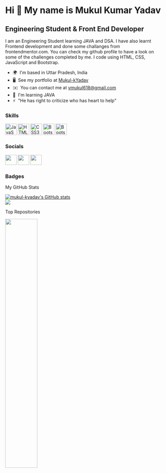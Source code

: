 Hi 👋 My name is Mukul Kumar Yadav
==================================

Engineering Student & Front End Developer
-----------------------------------------

I am an Engineering Student learning JAVA and DSA. I have also learnt Frontend development and done some challanges from frontendmentor.com. You can check my github profile to have a look on some of the challenges completed by me. I code using HTML, CSS, JavaScript and Bootstrap.

*   🌍  I'm based in Uttar Pradesh, India
*   🖥️  See my portfolio at [Mukul-kYadav](http://mukul-kyadav.github.io/my-portfolio)
*   ✉️  You can contact me at [ymukul618@gmail.com](mailto:ymukul618@gmail.com)
*   🧠  I'm learning JAVA
*   ⚡  "He has right to criticize who has heart to help"

### Skills

<p align="left">
<a href="https://developer.mozilla.org/en-US/docs/Web/JavaScript" target="_blank" rel="noreferrer"><img src="https://raw.githubusercontent.com/danielcranney/readme-generator/main/public/icons/skills/javascript-colored.svg" width="36" height="36" alt="JavaScript" /></a>
<a href="https://developer.mozilla.org/en-US/docs/Glossary/HTML5" target="_blank" rel="noreferrer"><img src="https://raw.githubusercontent.com/danielcranney/readme-generator/main/public/icons/skills/html5-colored.svg" width="36" height="36" alt="HTML5" /></a>
<a href="https://www.w3.org/TR/CSS/#css" target="_blank" rel="noreferrer"><img src="https://raw.githubusercontent.com/danielcranney/readme-generator/main/public/icons/skills/css3-colored.svg" width="36" height="36" alt="CSS3" /></a>
<a href="https://getbootstrap.com/" target="_blank" rel="noreferrer"><img src="https://raw.githubusercontent.com/danielcranney/readme-generator/main/public/icons/skills/bootstrap-colored.svg" width="36" height="36" alt="Bootstrap" /></a>
<a href="https://www.reactjs.org" target="_blank" rel="noreferrer"><img src="https://raw.githubusercontent.com/danielcranney/readme-generator/main/public/icons/skills/react-colored.svg" width="36" height="36" alt="Bootstrap" /></a>
</p>
                    
### Socials
                  
                  
<p align="left">                 
<a href="https://www.github.com/mukul-kyadav" target="_blank" rel="noreferrer"><img src="https://raw.githubusercontent.com/danielcranney/readme-generator/main/public/icons/socials/github.svg" width="36" height="32" /></a>
<a href="https://www.linkedin.com/in/mukul-kr-yadav-5082b020b/" target="_blank" rel="noreferrer"><img src="https://raw.githubusercontent.com/danielcranney/readme-generator/main/public/icons/socials/linkedin.svg" width="36" height="32" /></a>                        
<a href="https://www.twitter.com/Mukul_Kyadav" target="_blank" rel="noreferrer"><img src="https://raw.githubusercontent.com/danielcranney/readme-generator/main/public/icons/socials/twitter.svg" width="36" height="32" /></a>
</p>


### Badges

<p align="left"> 
<p>My GitHub Stats</p>
<div><a href="http://www.github.com/mukul-kyadav"><img src="https://github-readme-stats.vercel.app/api?username=mukul-kyadav&show_icons=true&hide=prs,issues,contribs&title_color=0891b2&text_color=ffffff&icon_color=0891b2&bg_color=1c1917&hide_border=true&show_icons=true" alt="mukul-kyadav's GitHub stats" /></a></div>
<a href="http://www.github.com/mukul-kyadav"><img src="https://github-readme-streak-stats.herokuapp.com/?user=mukul-kyadav&stroke=ffffff&background=1c1917&ring=0891b2&fire=0891b2&currStreakNum=ffffff&currStreakLabel=0891b2&sideNums=ffffff&sideLabels=ffffff&dates=ffffff&hide_border=true" /></a>
</p>

<p>Top Repositories</p>
<div width="100%" align="center"><a href="https://github.com/mukul-kyadav/my-portfolio" align="left"><img align="left" width="45%" src="https://github-readme-stats.vercel.app/api/pin/?username=mukul-kyadav&repo=my-portfolio&title_color=0891b2&text_color=ffffff&icon_color=0891b2&bg_color=1c1917&hide_border=true&locale=en" /></a>
